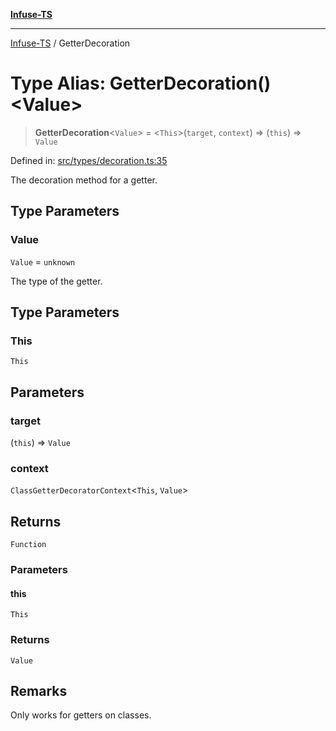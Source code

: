 [**Infuse-TS**](../README.md)

***

[Infuse-TS](../README.md) / GetterDecoration

# Type Alias: GetterDecoration()\<Value\>

> **GetterDecoration**\<`Value`\> = \<`This`\>(`target`, `context`) => (`this`) => `Value`

Defined in: [src/types/decoration.ts:35](https://github.com/D-Kay6/Infuse-TS/blob/1387e3f339bea91025c5da407e0b7dff28feffb5/src/types/decoration.ts#L35)

The decoration method for a getter.

## Type Parameters

### Value

`Value` = `unknown`

The type of the getter.

## Type Parameters

### This

`This`

## Parameters

### target

(`this`) => `Value`

### context

`ClassGetterDecoratorContext`\<`This`, `Value`\>

## Returns

`Function`

### Parameters

#### this

`This`

### Returns

`Value`

## Remarks

Only works for getters on classes.

